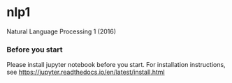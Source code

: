 # nlp1
Natural Language Processing 1 (2016)

### Before you start

Please install jupyter notebook before you start.
For installation instructions, see https://jupyter.readthedocs.io/en/latest/install.html
